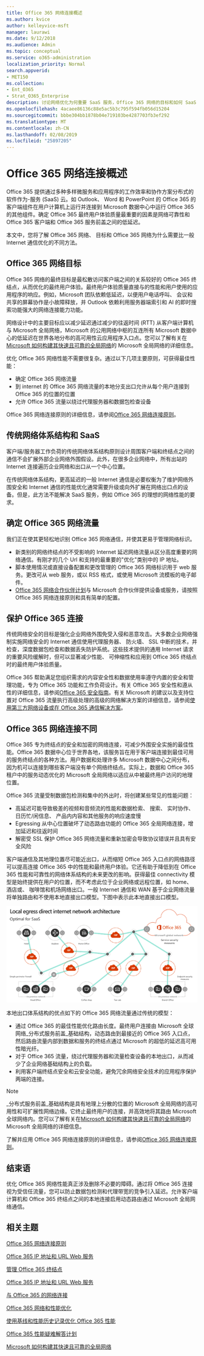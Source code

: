 ```yaml
---
title: Office 365 网络连接概述
ms.author: kvice
author: kelleyvice-msft
manager: laurawi
ms.date: 9/12/2018
ms.audience: Admin
ms.topic: conceptual
ms.service: o365-administration
localization_priority: Normal
search.appverid:
- MET150
ms.collection:
- Ent_O365
- Strat_O365_Enterprise
description: 讨论网络优化为何重要 SaaS 服务，Office 365 网络的目标和如何 SaaS 需要从其他工作负荷的不同网络。
ms.openlocfilehash: 4acaee86136c88e5ac5b3c795f594fb056d15204
ms.sourcegitcommit: bbbe304bb1878b04e719103be4287703fb3ef292
ms.translationtype: MT
ms.contentlocale: zh-CN
ms.lasthandoff: 02/08/2019
ms.locfileid: "25897205"
---
```

# <a name="office-365-network-connectivity-overview"></a>Office 365 网络连接概述

Office 365 提供通过多种多样微服务和应用程序的工作效率和协作方案分布式的软件作为-服务 (SaaS) 云。如 Outlook、 Word 和 PowerPoint 的 Office 365 的客户端组件在用户计算机上运行并连接到 Microsoft 数据中心中运行 Office 365 的其他组件。确定 Office 365 最终用户体验质量最重要的因素是网络可靠性和 Office 365 客户端和 Office 365 服务前盖之间的低延迟。

本文中，您将了解 Office 365 网络、 目标和 Office 365 网络为什么需要比一般 Internet 通信优化的不同方法。

## <a name="office-365-networking-goals"></a>Office 365 网络目标

Office 365 网络的最终目标是最松散访问客户端之间的关系较好的 Office 365 终结点，从而优化的最终用户体验。最终用户体验质量直接与的性能和用户使用的应用程序的响应。例如，Microsoft 团队依赖低延迟，以便用户电话呼叫、 会议和共享的屏幕协作是小故障释放，并 Outlook 依赖利用服务器端索引和 AI 的即时搜索功能强大的网络连接能力功能。

网络设计中的主要目标应以减少延迟通过减少的往返时间 (RTT) 从客户端计算机与 Microsoft 全局网络，Microsoft 的公用网络中枢的互连所有 Microsoft 数据中心的低延迟在世界各地分布的高可用性云应用程序入口点。您可以了解有关在[Microsoft 如何构建其快速且可靠的全局网络](https://azure.microsoft.com/en-us/blog/how-microsoft-builds-its-fast-and-reliable-global-network/)的 Microsoft 全局网络的详细信息。

优化 Office 365 网络性能不需要很复杂。通过以下几项主要原则，可获得最佳性能：

- 确定 Office 365 网络流量
- 到 internet 的 Office 365 网络流量的本地分支出口允许从每个用户连接到 Office 365 的位置的位置
- 允许 Office 365 流量以绕过代理服务器和数据包检查设备

Office 365 网络连接原则的详细信息，请参阅[Office 365 网络连接原则](office-365-network-connectivity-principles.md)。

## <a name="traditional-network-architectures-and-saas"></a>传统网络体系结构和 SaaS

客户端/服务器工作负荷的传统网络体系结构原则设计周围客户端和终结点之间的通信不会扩展外部企业网络外围假设。此外，在很多企业网络中，所有出站的 Internet 连接遍历企业网络和出口从一个中心位置。

在传统网络体系结构，更高延迟的一般 Internet 通信是必要权衡为了维护网络外围安全和 Internet 通信的性能优化通常需要升级或向外扩展在网络出口点的设备。但是，此方法不能解决 SaaS 服务，例如 Office 365 的理想的网络性能的要求。

## <a name="identifying-office-365-network-traffic"></a>确定 Office 365 网络流量

我们正在使其更轻松地识别 Office 365 网络通信，并使其更易于管理网络标识。

- 新类别的网络终结点的不受影响的 Internet 延迟网络流量从区分高度重要的网络通信。有刚才的几个 Url 和支持的最重要的"优化"类别中的 IP 地址。
- 脚本使用情况或直接设备配置和更改管理的 Office 365 网络标识用于 web 服务。更改可从 web 服务，或以 RSS 格式，或使用 Microsoft 流模板的电子邮件。
- [Office 365 网络合作伙伴计划](http://aka.ms/Office365NPP)与 Microsoft 合作伙伴提供设备或服务，请按照 Office 365 网络连接原则和具有简单的配置。

## <a name="securing-office-365-connections"></a>保护 Office 365 连接

传统网络安全的目标是强化企业网络外围免受入侵和恶意攻击。大多数企业网络强制实施网络安全的 Internet 通信使用代理服务器、 防火墙、 SSL 中断的技术，并检查，深度数据包检查和数据丢失防护系统。这些技术提供的通用 Internet 请求的重要风险缓解时，但可以显著减少性能、 可伸缩性和应用到 Office 365 终结点时的最终用户体验质量。

Office 365 帮助满足您组织需求的内容安全性和数据使用率遵守内置的安全和管理功能，专为 Office 365 功能和工作负荷设计。有关 Office 365 安全性和遵从性的详细信息，请参阅[Office 365 安全指南](https://docs.microsoft.com/en-us/office365/securitycompliance/security-roadmap)。有关 Microsoft 的建议以及支持位置对 Office 365 流量执行高级处理的高级的网络解决方案的详细信息，请参阅[使用第三方网络设备或在 Office 365 通信解决方案](https://support.microsoft.com/en-us/help/2690045)。

## <a name="why-is-office-365-networking-different"></a>Office 365 网络连接不同

Office 365 专为终结点的安全和加密的网络连接，可减少外围安全实施的最佳性能。Office 365 数据中心位于世界各地，该服务旨在用于客户端连接到最佳可用的服务终结点的各种方法。用户数据和处理许多 Microsoft 数据中心之间分布，因为机可以连接到哪些客户端没有单个网络终结点。实际上，数据和 Office 365 租户中的服务动态优化的 Microsoft 全局网络以适应从中被最终用户访问的地理位置。

Office 365 流量受制数据包检测和集中的外出时，将创建某些常见的性能问题：

- 高延迟可能导致极差的视频和音频流的性能和数据检索、 搜索、 实时协作、 日历忙/闲信息、 产品内内容和其他服务的响应速度慢
- Egressing 从中心位置破坏了动态路由功能的 Office 365 全局网络连接，增加延迟和往返时间
- 解密受 SSL 保护 Office 365 网络流量和重新加密会导致协议错误并且具有安全风险

客户端通信及其地理位置尽可能近出口，从而缩短 Office 365 入口点的网络路径可以提高连接 Office 365 中的性能和最终用户体验。它还有助于降低到在 Office 365 性能和可靠性的网络体系结构的未来更改的影响。获得最佳 connectivity 模型是始终提供在用户的位置，而不考虑此位于企业网络或远程位置，如 home、 酒店或、 咖啡馆和机场网络出口。一般 Internet 通信和 WAN 基于企业网络流量将单独路由和不使用本地直接出口模型。下图中表示此本地直接出口模型。

![本地出口网络体系结构](media/6bc636b0-1234-4ceb-a45a-aadd1044b39c.png)

本地出口体系结构的优点如下的 Office 365 网络流量通过传统的模型：
  
- 通过 Office 365 的最佳性能优化路由长度。最终用户连接由 Microsoft 全球网络_分布式服务前盖_基础结构，动态路由到最接近的 Office 365 入口点，然后路由流量内部到数据和服务的终结点通过 Microsoft 的超低的延迟高可用性暗光纤。
- 对于 Office 365 流量，绕过代理服务器和流量检查设备的本地出口，从而减少了企业网络基础结构上的负载。
- 利用客户端终结点安全和云安全功能，避免冗余网络安全技术的应用程序保护两端的连接。

> [!NOTE]
> _分布式服务前盖_基础结构是具有地理上分散的位置的 Microsoft 全局网络的高可用性和可扩展性网络边缘。它终止最终用户的连接，并高效地将其路由 Microsoft 全球网络内。您可以了解有关在[Microsoft 如何构建其快速且可靠的全局网络](https://azure.microsoft.com/en-us/blog/how-microsoft-builds-its-fast-and-reliable-global-network/)的 Microsoft 全局网络的详细信息。

了解并应用 Office 365 网络连接原则的详细信息，请参阅[Office 365 网络连接原则](office-365-network-connectivity-principles.md)。

## <a name="conclusion"></a>结束语

优化 Office 365 网络性能真正涉及删除不必要的障碍。通过将 Office 365 连接视为受信任流量，您可以防止数据包检测和代理带宽的竞争引入延迟。允许客户端计算机和 Office 365 终结点之间的本地连接启用动态路由通过 Microsoft 全局网络通信。

## <a name="related-topics"></a>相关主题

[Office 365 网络连接原则](office-365-network-connectivity-principles.md)

[Office 365 IP 地址和 URL Web 服务](office-365-ip-web-service.md)

[管理 Office 365 终结点](managing-office-365-endpoints.md)

[Office 365 IP 地址和 URL Web 服务](office-365-ip-web-service.md)

[与 Office 365 的网络连接](network-connectivity.md)

[Office 365 网络和性能优化](network-planning-and-performance.md)

[使用基线和性能历史记录优化 Office 365 性能](performance-tuning-using-baselines-and-history.md)

[Office 365 性能疑难解答计划](performance-troubleshooting-plan.md)

[Microsoft 如何构建其快速且可靠的全局网络](https://azure.microsoft.com/en-us/blog/how-microsoft-builds-its-fast-and-reliable-global-network/)
